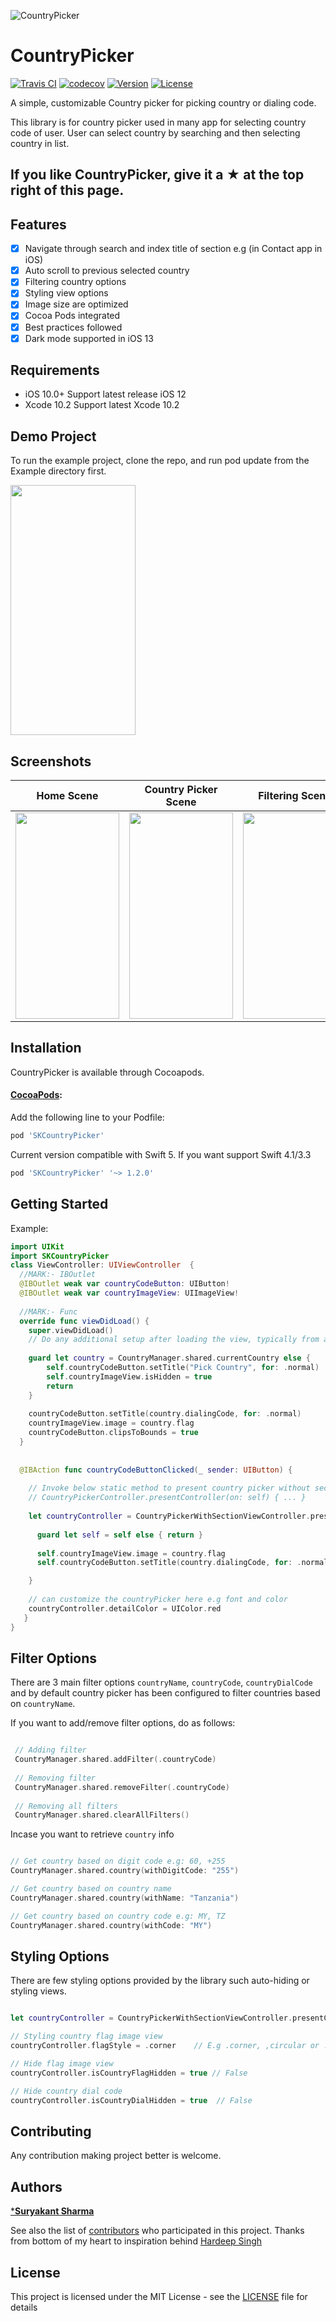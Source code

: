 ![CountryPicker](https://user-images.githubusercontent.com/6416095/50628070-6fe1fd00-0f5c-11e9-9e9b-7e6dac866d43.png)

# CountryPicker
[![Travis CI](https://api.travis-ci.org/SURYAKANTSHARMA/CountryPicker.svg?branch=master)](https://travis-ci.org/SURYAKANTSHARMA/CountryPicker) 
[![codecov](https://codecov.io/gh/SURYAKANTSHARMA/CountryPicker/branch/master/graph/badge.svg)](https://codecov.io/gh/SURYAKANTSHARMA/CountryPicker)
[![Version](https://img.shields.io/cocoapods/v/SKCountryPicker.svg?style=flat)](https://cocoapods.org/pods/SKCountryPicker)
[![License](https://img.shields.io/badge/License-MIT-8D6E63.svg)](LICENSE)  


A simple, customizable Country picker for picking country or dialing code.  

This library is for country picker used in many app for selecting country code of user. User can select country by searching and then selecting country in list.

## If you like CountryPicker, give it a ★ at the top right of this page.

## Features

- [x] Navigate through search and index title of section e.g (in Contact app in iOS)
- [x] Auto scroll to previous selected country
- [x] Filtering country options 
- [x] Styling view options
- [x] Image size are optimized 
- [x] Cocoa Pods integrated
- [x] Best practices followed
- [x] Dark mode supported in iOS 13

## Requirements

- iOS 10.0+ Support latest release iOS 12
- Xcode 10.2 Support latest Xcode 10.2

## Demo Project
To run the example project, clone the repo, and run pod update from the Example directory first. 

<img src= "Usage Resource/SKCountryPickerDemo.gif" width="200" height = "400"> 

## Screenshots 
| Home Scene        | Country Picker Scene  | Filtering Scene | Dark Mode Scene |
|:-----------------:|:---------------------:| :--------------:| :--------------:| 
|<img src= "Usage Resource/SKCountryPickerHomeScene.png" width="166" height = "330">|<img src= "Usage Resource/SKCountryPickerScene.png" width="166" height = "330">| <img src= "Usage Resource/SKCountryPickerFilterScene.png" width="166" height = "330">| <img src= "Usage Resource/DarkMode.png" width="166" height = "330">|


## Installation

CountryPicker is available through Cocoapods.

#### [CocoaPods](http://cocoapods.org):
Add the following line to your Podfile:
```ruby
pod 'SKCountryPicker'
```
Current version compatible with Swift 5.
If you want support Swift 4.1/3.3

```ruby
pod 'SKCountryPicker' '~> 1.2.0'
```
## Getting Started
Example:

```swift
import UIKit
import SKCountryPicker
class ViewController: UIViewController  {
  //MARK:- IBOutlet
  @IBOutlet weak var countryCodeButton: UIButton!
  @IBOutlet weak var countryImageView: UIImageView!
  
  //MARK:- Func
  override func viewDidLoad() {
    super.viewDidLoad()
    // Do any additional setup after loading the view, typically from a nib.
   
    guard let country = CountryManager.shared.currentCountry else {
        self.countryCodeButton.setTitle("Pick Country", for: .normal)
        self.countryImageView.isHidden = true
        return
    }
    
    countryCodeButton.setTitle(country.dialingCode, for: .normal)
    countryImageView.image = country.flag
    countryCodeButton.clipsToBounds = true
  }
  
  
  @IBAction func countryCodeButtonClicked(_ sender: UIButton) {
    
    // Invoke below static method to present country picker without section control
    // CountryPickerController.presentController(on: self) { ... } 
    
    let countryController = CountryPickerWithSectionViewController.presentController(on: self) { [weak self] (country: Country) in
      
      guard let self = self else { return }
      
      self.countryImageView.image = country.flag
      self.countryCodeButton.setTitle(country.dialingCode, for: .normal)

    }
    
    // can customize the countryPicker here e.g font and color
    countryController.detailColor = UIColor.red
   }
}
```

## Filter Options
There are 3 main filter options `countryName`, `countryCode`, `countryDialCode` and  by default country picker has been configured to filter countries based on `countryName`. 

If you want to add/remove filter options, do as follows: 
```swift 

 // Adding filter
 CountryManager.shared.addFilter(.countryCode)
 
 // Removing filter 
 CountryManager.shared.removeFilter(.countryCode)
 
 // Removing all filters 
 CountryManager.shared.clearAllFilters() 
```

Incase you want to retrieve  `country` info 
```swift 

// Get country based on digit code e.g: 60, +255
CountryManager.shared.country(withDigitCode: "255")

// Get country based on country name
CountryManager.shared.country(withName: "Tanzania")

// Get country based on country code e.g: MY, TZ
CountryManager.shared.country(withCode: "MY")

```

## Styling Options
There are few styling options provided by the library such auto-hiding or styling views.
```swift 

let countryController = CountryPickerWithSectionViewController.presentController(on: self) { ... } 

// Styling country flag image view 
countryController.flagStyle = .corner    // E.g .corner, ,circular or .normal 

// Hide flag image view 
countryController.isCountryFlagHidden = true // False 

// Hide country dial code 
countryController.isCountryDialHidden = true  // False

```

## Contributing

Any contribution making project better is welcome.

## Authors

[***Suryakant Sharma**](https://github.com/SURYAKANTSHARMA)

See also the list of [contributors](https://github.com/SURYAKANTSHARMA/CountyPicker/contributors) who participated in this project. Thanks from bottom of my heart to inspiration behind <a href="https://github.com/hardeep-singh">Hardeep Singh</a>

## License

This project is licensed under the MIT License - see the [LICENSE](LICENSE) file for details





